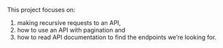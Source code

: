This project focuses on:
1)  making recursive requests to an API,
2)  how to use an API with pagination and 
3) how to read API documentation to find the endpoints we’re looking for.